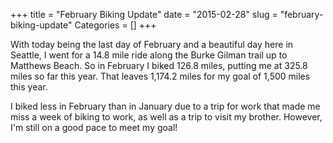 +++
title = "February Biking Update"
date = "2015-02-28"
slug = "february-biking-update"
Categories = []
+++

With today being the last day of February and a beautiful day here in Seattle, I went for a 14.8 mile ride along the Burke Gilman trail up to Matthews Beach. So in February I biked 126.8 miles, putting me at 325.8 miles so far this year. That leaves 1,174.2 miles for my goal of 1,500 miles this year.

I biked less in February than in January due to a trip for work that made me miss a week of biking to work, as well as a trip to visit my brother. However, I'm still on a good pace to meet my goal!

